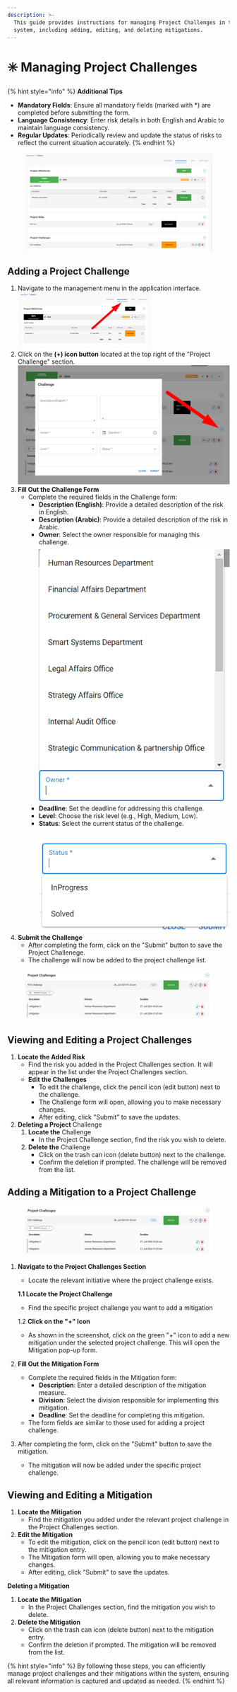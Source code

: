 ```yaml
---
description: >-
  This guide provides instructions for managing Project Challenges in the
  system, including adding, editing, and deleting mitigations.
---
```


# ✳️ Managing Project Challenges

{% hint style="info" %}
**Additional Tips**

* **Mandatory Fields**: Ensure all mandatory fields (marked with \*) are completed before submitting the form.
* **Language Consistency**: Enter risk details in both English and Arabic to maintain language consistency.
* **Regular Updates**: Periodically review and update the status of risks to reflect the current situation accurately.
{% endhint %}

<figure><img src="../../.gitbook/assets/image (71).png" alt=""><figcaption></figcaption></figure>

## Adding a Project Challenge

1. Navigate to the management menu in the application interface.\
   ![](<../../.gitbook/assets/image (5).png>)
2. Click on the **(+) icon button** located at the top right of the "Project Challenge" section.\
   ![](<../../.gitbook/assets/image (77).png>)
3. **Fill Out the Challenge Form**
   * Complete the required fields in the Challenge form:
     * **Description (English)**: Provide a detailed description of the risk in English.
     * **Description (Arabic)**: Provide a detailed description of the risk in Arabic.
     * **Owner**: Select the owner responsible for managing this challenge.\
       ![](<../../.gitbook/assets/image (2) (1) (1) (1).png>)
     * **Deadline**: Set the deadline for addressing this challenge.
     * **Level**: Choose the risk level (e.g., High, Medium, Low).
     * **Status**: Select the current status of the challenge.\
       \
       ![](<../../.gitbook/assets/image (78).png>)
4. **Submit the Challenge**
   * After completing the form, click on the "Submit" button to save the Project Challenege.
   * The challenge will now be added to the project challenge list.

<figure><img src="../../.gitbook/assets/image (79).png" alt=""><figcaption></figcaption></figure>

## Viewing and Editing a Project Challenges

1. **Locate the Added Risk**
   * Find the risk you added in the Project Challenges section. It will appear in the list under the Project Challenges section.&#x20;
   * **Edit the Challenges**
     * To edit the challenge, click the pencil icon (edit button) next to the challenge.
     * The Challenge form will open, allowing you to make necessary changes.
     * After editing, click "Submit" to save the updates.
2. **Deleting a Project** Challenge&#x20;
   1. **Locate the** Challenge&#x20;
      * In the Project Challenge section, find the risk you wish to delete.
   2. **Delete the** Challenge&#x20;
      * Click on the trash can icon (delete button) next to the challenge.
      * Confirm the deletion if prompted. The challenge will be removed from the list.

## Adding a Mitigation to a Project Challenge

<figure><img src="../../.gitbook/assets/image (80).png" alt=""><figcaption></figcaption></figure>

1.  **Navigate to the Project Challenges Section**

    * Locate the relevant initiative where the project challenge exists.

    **1.1 Locate the Project Challenge**

    * Find the specific project challenge you want to add a mitigation

    1.2 **Click on the "+" Icon**

    * As shown in the screenshot, click on the green "+" icon to add a new mitigation under the selected project challenge. This will open the Mitigation pop-up form.
2. **Fill Out the Mitigation Form**
   * Complete the required fields in the Mitigation form:
     * **Description**: Enter a detailed description of the mitigation measure.
     * **Division**: Select the division responsible for implementing this mitigation.
     * **Deadline**: Set the deadline for completing this mitigation.
   * The form fields are similar to those used for adding a project challenge.
3. After completing the form, click on the "Submit" button to save the mitigation.
   * The mitigation will now be added under the specific project challenge.

## **Viewing and Editing a Mitigation**

1. **Locate the Mitigation**
   * Find the mitigation you added under the relevant project challenge in the Project Challenges section.
2. **Edit the Mitigation**
   * To edit the mitigation, click on the pencil icon (edit button) next to the mitigation entry.
   * The Mitigation form will open, allowing you to make necessary changes.
   * After editing, click "Submit" to save the updates.

**Deleting a Mitigation**

1. **Locate the Mitigation**
   * In the Project Challenges section, find the mitigation you wish to delete.
2. **Delete the Mitigation**
   * Click on the trash can icon (delete button) next to the mitigation entry.
   * Confirm the deletion if prompted. The mitigation will be removed from the list.

{% hint style="info" %}
By following these steps, you can efficiently manage project challenges and their mitigations within the system, ensuring all relevant information is captured and updated as needed.
{% endhint %}
